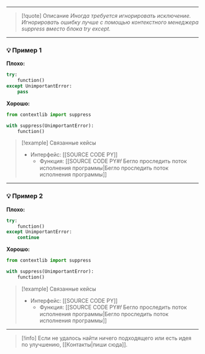 ***

>[!quote] Описание
_Иногда требуется игнорировать исключение.
Игнорировать ошибку лучше с помощью контекстного менеджера suppress вместо блока try except._

***
### 💡 Пример 1

**Плохо:**
```python
try:
    function()
except UnimportantError:
    pass
```

**Хорошо:**
```python
from contextlib import suppress

with suppress(UnimportantError):
    function()
```

> [!example] Связанные кейсы
> - Интерфейс: [[SOURCE CODE PY]]
> 	- Функция: [[SOURCE CODE PY#𝑓 Бегло проследить поток исполнения программы|Бегло проследить поток исполнения программы]]

***
### 💡 Пример 2

**Плохо:**
```python
try:
    function()
except UnimportantError:
    continue
```

**Хорошо:**
```python
from contextlib import suppress

with suppress(UnimportantError):
    function()
```

> [!example] Связанные кейсы
> - Интерфейс: [[SOURCE CODE PY]]
> 	- Функция: [[SOURCE CODE PY#𝑓 Бегло проследить поток исполнения программы|Бегло проследить поток исполнения программы]]

***

> [!info]
> Если не удалось найти ничего подходящего или есть идея по улучшению, [[Контакты|пиши сюда]].
